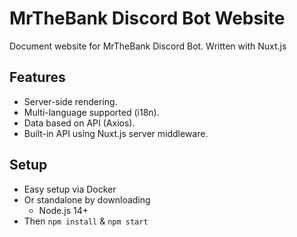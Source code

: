 # MrTheBank Discord Bot Website
Document website for MrTheBank Discord Bot. Written with Nuxt.js

## Features
- Server-side rendering.
- Multi-language supported (i18n). 
- Data based on API (Axios).
- Built-in API using Nuxt.js server middleware.

## Setup
- Easy setup via Docker
- Or standalone by downloading
  - Node.js 14+
- Then `npm install` & `npm start`
